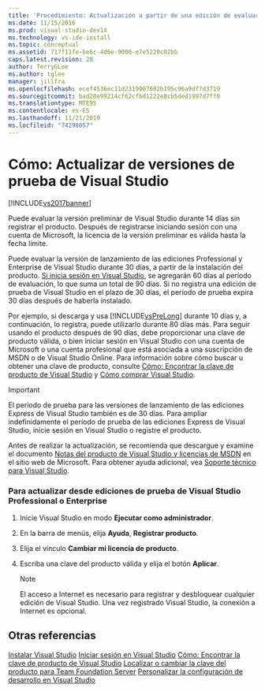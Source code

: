 ```yaml
---
title: 'Procedimiento: Actualización a partir de una edición de evaluación | Microsoft Docs'
ms.date: 11/15/2016
ms.prod: visual-studio-dev14
ms.technology: vs-ide-install
ms.topic: conceptual
ms.assetid: 717f11fe-be6c-4d6e-9006-e7e5220c02bb
caps.latest.revision: 28
author: TerryGLee
ms.author: tglee
manager: jillfra
ms.openlocfilehash: ecef4536ec11d2319007602b195c96a9df7d3719
ms.sourcegitcommit: bad28e99214cf62cfbd1222e8cb5ded1997d7ff0
ms.translationtype: MTE95
ms.contentlocale: es-ES
ms.lasthandoff: 11/21/2019
ms.locfileid: "74298057"
---
```

# <a name="how-to-upgrade-from-a-trial-edition-of-visual-studio"></a>Cómo: Actualizar de versiones de prueba de Visual Studio
[!INCLUDE[vs2017banner](../includes/vs2017banner.md)]

Puede evaluar la versión preliminar de Visual Studio durante 14 días sin registrar el producto. Después de registrarse iniciando sesión con una cuenta de Microsoft, la licencia de la versión preliminar es válida hasta la fecha límite.

 Puede evaluar la versión de lanzamiento de las ediciones Professional y Enterprise de Visual Studio durante 30 días, a partir de la instalación del producto. [Si inicia sesión en Visual Studio](../ide/signing-in-to-visual-studio.md), se agregarán 60 días al período de evaluación, lo que suma un total de 90 días. Si no registra una edición de prueba de Visual Studio en el plazo de 30 días, el período de prueba expira 30 días después de haberla instalado.

 Por ejemplo, si descarga y usa [!INCLUDE[vsPreLong](../includes/vsprelong-md.md)] durante 10 días y, a continuación, lo registra, puede utilizarlo durante 80 días más. Para seguir usando el producto después de 90 días, debe proporcionar una clave de producto válida, o bien iniciar sesión en Visual Studio con una cuenta de Microsoft o una cuenta profesional que está asociada a una suscripción de MSDN o de Visual Studio Online. Para información sobre cómo buscar u obtener una clave de producto, consulte [Cómo: Encontrar la clave de producto de Visual Studio](../install/how-to-locate-the-visual-studio-product-key.md) y [Cómo comprar Visual Studio](https://visualstudio.microsoft.com/vs/pricing/).

> [!IMPORTANT]
> El período de prueba para las versiones de lanzamiento de las ediciones Express de Visual Studio también es de 30 días. Para ampliar indefinidamente el período de prueba de las ediciones Express de Visual Studio, inicie sesión en Visual Studio o registre el producto.

 Antes de realizar la actualización, se recomienda que descargue y examine el documento [Notas del producto de Visual Studio y licencias de MSDN](https://www.microsoft.com/download/details.aspx?id=13350) en el sitio web de Microsoft. Para obtener ayuda adicional, vea [Soporte técnico para Visual Studio](https://support.microsoft.com/ph/1117/en-us).

### <a name="to-upgrade-from-a-trial-edition-of-visual-studio-professional-or-enterprise"></a>Para actualizar desde ediciones de prueba de Visual Studio Professional o Enterprise

1. Inicie Visual Studio en modo **Ejecutar como administrador**.

2. En la barra de menús, elija **Ayuda**, **Registrar producto**.

3. Elija el vínculo **Cambiar mi licencia de producto**.

4. Escriba una clave del producto válida y elija el botón **Aplicar**.

    > [!NOTE]
    > El acceso a Internet es necesario para registrar y desbloquear cualquier edición de Visual Studio. Una vez registrado Visual Studio, la conexión a Internet es opcional.

## <a name="see-also"></a>Otras referencias
 [Instalar Visual Studio](../install/install-visual-studio-2015.md) [Iniciar sesión en Visual Studio](../ide/signing-in-to-visual-studio.md) [Cómo: Encontrar la clave de producto de Visual Studio](../install/how-to-locate-the-visual-studio-product-key.md) [Localizar o cambiar la clave del producto para Team Foundation Server](https://msdn.microsoft.com/library/64f29927-b520-4c9f-b633-bcb527e562cd) [Personalizar la configuración de desarrollo en Visual Studio](https://msdn.microsoft.com/22c4debb-4e31-47a8-8f19-16f328d7dcd3)